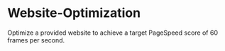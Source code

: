 # Website-Optimization
 Optimize a provided website to achieve a target PageSpeed score of 60 frames per second. 
 
